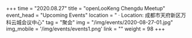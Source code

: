 +++ 
time = "2020.08.27" 
title = "openLooKeng Chengdu Meetup" 
event_head = "Upcoming Events"
location = " · Location: 成都市天府新区万科云城会议中心" 
tag = "聚会"
img = "/img/events/2020-08-27-01.jpg"
img_mobile = '/img/events/events1.png'
link = "" 
weight = 98
+++
